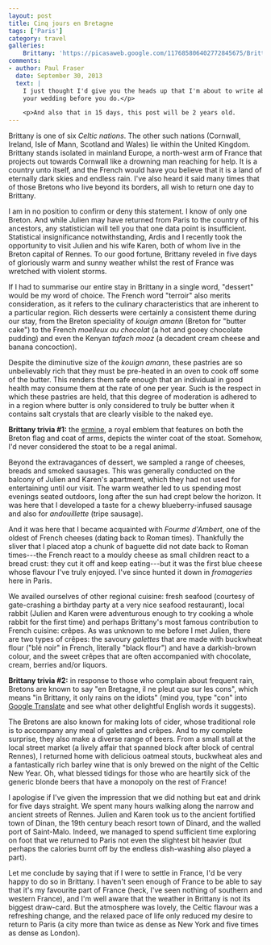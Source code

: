 ```yaml
---
layout: post
title: Cinq jours en Bretagne
tags: ['Paris']
category: travel
galleries:
    Brittany: 'https://picasaweb.google.com/117685806402772845675/Brittany092011?authkey=Gv1sRgCLH4hrGQod7xNQ'
comments:
- author: Paul Fraser
  date: September 30, 2013
  text: |
    I just thought I'd give you the heads up that I'm about to write about
    your wedding before you do.</p>

    <p>And also that in 15 days, this post will be 2 years old.
---
```


Brittany is one of six *Celtic nations*.
The other such nations (Cornwall, Ireland, Isle of Mann, Scotland and Wales)
lie within the United Kingdom.
Brittany stands isolated in mainland Europe, a north-west arm of France that
projects out towards Cornwall like a drowning man reaching for help.
It is a country unto itself, and the French would have you believe that it is
a land of eternally dark skies and endless rain.
I've also heard it said many times that of those Bretons who live beyond its
borders, all wish to return one day to Brittany.

I am in no position to confirm or deny this statement.
I know of only one Breton.
And while Julien may have returned from Paris to the country of his ancestors,
any statistician will tell you that one data point is insufficient.
Statistical insignificance notwithstanding, Ardis and I recently took the
opportunity to visit Julien and his wife Karen, both of whom live in the
Breton capital of Rennes.
To our good fortune, Brittany reveled in five days of gloriously warm and
sunny weather whilst the rest of France was wretched with violent storms.

If I had to summarise our entire stay in Brittany in a single word, "dessert"
would be my word of choice.
The French word "terroir" also merits consideration, as it refers to the
culinary characteristics that are inherent to a particular region.
Rich desserts were certainly a consistent theme during our stay, from the
Breton speciality of *kouign amann* (Breton for "butter cake") to the French
*moelleux au chocolat* (a hot and gooey chocolate pudding) and even the Kenyan
*tafach mooz* (a decadent cream cheese and banana concoction).

Despite the diminutive size of the *kouign amann*, these pastries are so
unbelievably rich that they must be pre-heated in an oven to cook off some of
the butter.
This renders them safe enough that an individual in good health may consume
them at the rate of one per year.
Such is the respect in which these pastries are held, that this degree of
moderation is adhered to in a region where butter is only considered to truly
be butter when it contains salt crystals that are clearly visible to the naked
eye.


**Brittany trivia #1:** the
[ermine](http://en.wikipedia.org/wiki/Ermine_%28heraldry%29), a royal emblem
that features on both the Breton flag and coat of arms, depicts the winter
coat of the stoat.
Somehow, I'd never considered the stoat to be a regal animal.

Beyond the extravagances of dessert, we sampled a range of cheeses, breads and
smoked sausages.
This was generally conducted on the balcony of Julien and Karen's apartment,
which they had not used for entertaining until our visit.
The warm weather led to us spending most evenings seated outdoors, long after
the sun had crept below the horizon.
It was here that I developed a taste for a chewy blueberry-infused sausage and
also for *andouillette* (tripe sausage).

And it was here that I became acquainted with *Fourme d'Ambert*, one of the
oldest of French cheeses (dating back to Roman times).
Thankfully the sliver that I placed atop a chunk of baguette did not date back
to Roman times---the French react to a mouldy cheese as small children react
to a bread crust: they cut it off and keep eating---but it was the first blue
cheese whose flavour I've truly enjoyed.
I've since hunted it down in *fromageries* here in Paris.

We availed ourselves of other regional cuisine: fresh seafood (courtesy of
gate-crashing a birthday party at a very nice seafood restaurant), local
rabbit (Julien and Karen were adventurous enough to try cooking a whole rabbit
for the first time) and perhaps Brittany's most famous contribution to French
cuisine: crêpes.
As was unknown to me before I met Julien, there are two types of crêpes: the
savoury *galettes* that are made with buckwheat flour ("blé noir" in French,
literally "black flour") and have a darkish-brown colour, and the sweet
crêpes that are often accompanied with chocolate, cream, berries and/or
liquors.

**Brittany trivia #2:** in response to those who complain about frequent rain,
Bretons are known to say "en Bretagne, il ne pleut que sur les cons", which
means "in Brittany, it only rains on the idiots" (mind you, type "con" into
[Google Translate](http://translate.google.com/#fr|en|con) and see what other
delightful English words it suggests).

The Bretons are also known for making lots of cider, whose traditional role is
to accompany any meal of galettes and crêpes.
And to my complete surprise, they also make a diverse range of beers.
From a small stall at the local street market (a lively affair that spanned
block after block of central Rennes), I returned home with delicious oatmeal
stouts, buckwheat ales and a fantastically rich barley wine that is only
brewed on the night of the Celtic New Year.
Oh, what blessed tidings for those who are heartily sick of the generic blonde
beers that have a monopoly on the rest of France!

I apologise if I've given the impression that we did nothing but eat and drink
for five days straight.
We spent many hours walking along the narrow and ancient streets of Rennes.
Julien and Karen took us to the ancient fortified town of Dinan, the 19th
century beach resort town of Dinard, and the walled port of Saint-Malo.
Indeed, we managed to spend sufficient time exploring on foot that we returned
to Paris not even the slightest bit heavier (but perhaps the calories burnt
off by the endless dish-washing also played a part).

Let me conclude by saying that if I were to settle in France, I'd be very
happy to do so in Brittany.
I haven't seen enough of France to be able to say that it's my favourite part
of France (heck, I've seen nothing of southern and western France), and I'm
well aware that the weather in Brittany is not its biggest draw-card.
But the atmosphere was lovely, the Celtic flavour was a refreshing change, and
the relaxed pace of life only reduced my desire to return to Paris (a city
more than twice as dense as New York and five times as dense as London).

